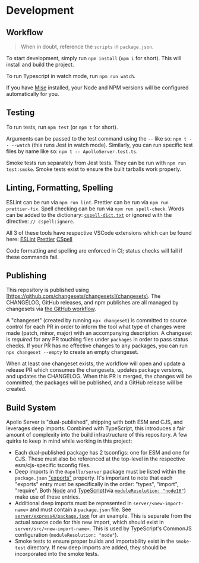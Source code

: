 # Development

## Workflow

> When in doubt, reference the `scripts` in `package.json`.

To start development, simply run `npm install` (`npm i` for short). This will install and build the project.

To run Typescript in watch mode, run `npm run watch`.

If you have [Mise](https://mise.jdx.dev/) installed, your Node and NPM versions will be configured automatically for you.

## Testing

To run tests, run `npm test` (or `npm t` for short).

Arguments can be passed to the test command using the `--` like so: `npm t -- --watch` (this runs Jest in watch mode).
Similarly, you can run specific test files by name like so: `npm t -- ApolloServer.test.ts`.

Smoke tests run separately from Jest tests. They can be run with `npm run test:smoke`. Smoke tests exist to ensure the built tarballs work properly.

## Linting, Formatting, Spelling

ESLint can be run via `npm run lint`.
Prettier can be run via `npm run prettier-fix`.
Spell checking can be run via `npm run spell-check`. Words can be added to the dictionary: [`cspell-dict.txt`](./cspell-dict.txt) or ignored with the directive: `// cspell:ignore`.

All 3 of these tools have respective VSCode extensions which can be found here:
[ESLint](https://marketplace.visualstudio.com/items?itemName=dbaeumer.vscode-eslint)
[Prettier](https://marketplace.visualstudio.com/items?itemName=esbenp.prettier-vscode)
[CSpell](https://marketplace.visualstudio.com/items?itemName=streetsidesoftware.code-spell-checker)

Code formatting and spelling are enforced in CI; status checks will fail if these commands fail.

## Publishing

This repository is published using [https://github.com/changesets/changesets](changesets). The CHANGELOG, GitHub releases, and npm publishes are all managed by changesets via [the GitHub workflow](./.github/workflows/release-pr.yml).

A "changeset" (created by running `npx changeset`) is committed to source control for each PR in order to inform the tool what type of changes were made (patch, minor, major) with an accompanying description. A changeset is _required_ for any PR touching files under `packages` in order to pass status checks. If your PR has no effective changes to any packages, you can run `npx changeset --empty` to create an empty changeset.

When at least one changeset exists, the workflow will open and update a release PR which consumes the changesets, updates package versions, and updates the CHANGELOG. When this PR is merged, the changes will be committed, the packages will be published, and a GitHub release will be created.

## Build System

Apollo Server is "dual-published", shipping with both ESM and CJS, and leverages deep imports. Combined with TypeScript, this introduces a fair amount of complexity into the build infrastructure of this repository. A few quirks to keep in mind while working in this project:

* Each dual-published package has 2 tsconfigs: one for ESM and one for CJS. These must also be referenced at the top-level in the respective esm/cjs-specific tsconfig files.
* Deep imports in the `@apollo/server` package must be listed within the `package.json` ["exports"](https://nodejs.org/api/packages.html#exports) property. It's important to note that each "exports" entry must be specifically in the order: "types", "import", "require". Both [Node](https://nodejs.org/api/packages.html#exports) and [TypeScript](https://www.typescriptlang.org/docs/handbook/esm-node.html#packagejson-exports-imports-and-self-referencing)(via [`moduleResolution: "node16"`](https://www.typescriptlang.org/tsconfig#moduleResolution)) make use of these entries.
* Additional deep imports must be represented in `server/<new-import-name>` and must contain a `package.json` file. See [`server/express4/package.json`](server/express4/package.json) for an example. This is separate from the actual source code for this new import, which should exist in `server/src/<new-import-name>`. This is used by TypeScript's CommonJS configuration (`moduleResolution: "node"`).
* Smoke tests to ensure proper builds and importability exist in the `smoke-test` directory. If new deep imports are added, they should be incorporated into the smoke tests.
